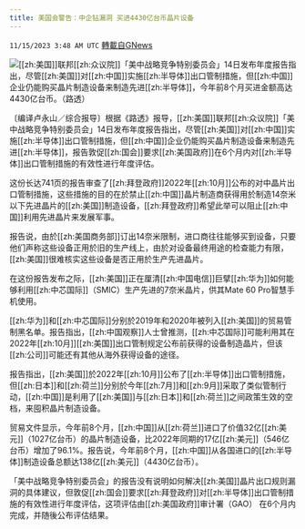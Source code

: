 ```yaml
---
title: 美国会警告：中企钻漏洞 买进4430亿台币晶片设备
---
```

`11/15/2023 3:48 AM UTC` [轉載自GNews](https://gnews.org/articles/1977874)

![](https://img.ltn.com.tw/Upload/business/page/800/2023/11/15/4490635_1_1.jpg "")[[zh:美国]]联邦[[zh:众议院]]「美中战略竞争特别委员会」14日发布年度报告指出，尽管[[zh:美国]]对[[zh:中国]]实施[[zh:半导体]]出口管制措施，但[[zh:中国]]企业仍能购买晶片制造设备来制造先进[[zh:半导体]]，今年前8个月买进金额高达4430亿台币。（路透）

〔编译卢永山／综合报导〕根据《路透》报导，[[zh:美国]]联邦[[zh:众议院]]「美中战略竞争特别委员会」14日发布年度报告指出，尽管[[zh:美国]]对[[zh:中国]]实施[[zh:半导体]]出口管制措施，但[[zh:中国]]企业仍能购买晶片制造设备来制造先进[[zh:半导体]]，报告敦促[[zh:国会]]要求[[zh:美国政府]]在6个月内对[[zh:半导体]]出口管制措施的有效性进行年度评估。

这份长达741页的报告审查了[[zh:拜登政府]]2022年[[zh:10月]]公布的对中晶片出口管制措施，这些措施的目的在於禁止[[zh:中国]]晶片制造商获得用於制造14奈米以下先进晶片的[[zh:美国]]制造设备，[[zh:拜登政府]]希望此举可以阻止[[zh:中国]]利用先进晶片来发展军事。

报告说，由於[[zh:美国商务部]]订出14奈米限制，进口商往往能够买到设备，只要他们声称这些设备正用於旧的生产线上，由於对设备最终用途的检查能力有限，[[zh:美国]]很难核实这些设备是否正用於生产先进晶片。

在这份报告发布之际，[[zh:美国]]正在厘清[[zh:中国电信]]巨擘[[zh:华为]]如何能够利用[[zh:中芯国际]]（SMIC）生产先进的7奈米晶片，供其Mate 60 Pro智慧手机使用。

[[zh:华为]]和[[zh:中芯国际]]分别於2019年和2020年被列入[[zh:美国]]的贸易管制黑名单。报告指出，[[zh:中国观察]]人士曾推测，[[zh:中芯国际]]可能利用其在2022年[[zh:10月]][[zh:美国]]出口管制规定公布前获得的设备制造晶片，但该[[zh:公司]]可能还有其他从海外获得设备的途径。

报告指出，[[zh:美国]]於2022年[[zh:10月]]公布了[[zh:半导体]]出口管制措施，但[[zh:日本]]和[[zh:荷兰]]分别於今年[[zh:7月]]和[[zh:9月]]采取了类似管制行动，[[zh:中国]]是利用了[[zh:美国]]与[[zh:日本]]和[[zh:荷兰]]之间政策生效的空档，来囤积晶片制造设备。

贸易文件显示，今年前8个月，[[zh:中国]]从[[zh:荷兰]]进口了价值32亿[[zh:美元]]（1027亿台币）的晶片制造设备，比2022年同期的17亿[[zh:美元]]（546亿台币）增加了96.1%。报告说，今年前8个月，[[zh:中国]]从各国进口的[[zh:半导体]]制造设备总额达138亿[[zh:美元]]（4430亿台币）。

「美中战略竞争特别委员会」的报告没有说明如何解决[[zh:美国]]晶片出口规则漏洞的具体建议，但敦促[[zh:国会]]要求[[zh:拜登政府]]对[[zh:半导体]]出口管制措施的有效性进行年度评估，这项评估由[[zh:美国政府]]审计署（GAO） 在6个月内完成，并随後公布评估结果。
